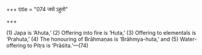 +++
title = "074 जपो ऽहुतो"

+++

(1) Japa is ‘Ahuta,’ (2) Offering into fire is ‘Huta,’ (3) Offering to elementals is ‘Prahuta,’ (4) The honouring of Brāhmaṇas is ‘Brāhmya-huta,’ and (5) Water-offering to Pitṛs is ‘Prāśita.’—(74)